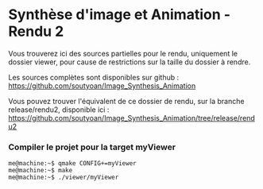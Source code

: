 # Synthèse d'image et Animation - Rendu 2

Vous trouverez ici des sources partielles pour le rendu, uniquement le dossier viewer, pour
cause de restrictions sur la taille du dossier à rendre. 

Les sources complètes sont disponibles sur github : 
https://github.com/soutyoan/Image_Synthesis_Animation

Vous pouvez trouver l'équivalent de ce dossier de rendu, sur la branche release/rendu2, 
disponible ici : 
https://github.com/soutyoan/Image_Synthesis_Animation/tree/release/rendu2

### Compiler le projet pour la target myViewer

```console
me@machine:~$ qmake CONFIG+=myViewer
me@machine:~$ make
me@machine:~$ ./viewer/myViewer
```